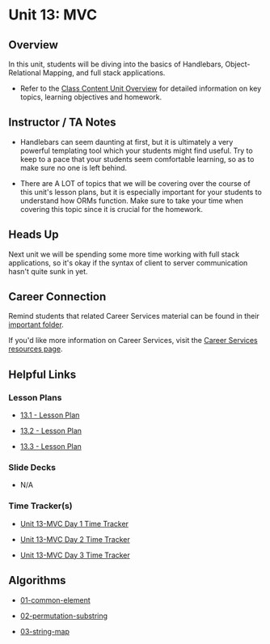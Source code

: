 # Unit 13: MVC

## Overview

In this unit, students will be diving into the basics of Handlebars, Object-Relational Mapping, and full stack applications.

  * Refer to the [Class Content Unit Overview](../../../01-Class-Content/13-MVC/README.md) for detailed information on key topics, learning objectives and homework.

## Instructor / TA Notes

* Handlebars can seem daunting at first, but it is ultimately a very powerful templating tool which your students might find useful. Try to keep to a pace that your students seem comfortable learning, so as to make sure no one is left behind.

* There are A LOT of topics that we will be covering over the course of this unit's lesson plans, but it is especially important for your students to understand how ORMs function. Make sure to take your time when covering this topic since it is crucial for the homework.

## Heads Up

Next unit we will be spending some more time working with full stack applications, so it's okay if the syntax of client to server communication hasn't quite sunk in yet. 

## Career Connection
Remind students that related Career Services material can be found in their [important folder](../../../01-Class-Content/13-MVC/04-Important/CAREER-CONNECTION.md).

If you'd like more information on Career Services, visit the [Career Services resources page](https://mycareerspot.org/).

## Helpful Links

### Lesson Plans

  * [13.1 - Lesson Plan](01-Day_Handlebars/13.1-LESSON-PLAN.md)

  * [13.2 - Lesson Plan](02-Day_Front-Back/13.2-LESSON-PLAN.md)

  * [13.3 - Lesson Plan](03-Day_ORM/13.3-LESSON-PLAN.md)

### Slide Decks

  * N/A

### Time Tracker(s)

  * [Unit 13-MVC Day 1 Time Tracker](https://drive.google.com/a/trilogyed.com/file/d/1m2DjqTWWdgrhLGzWG7-fPeOIj1nV7div/view?usp=sharing)

  * [Unit 13-MVC Day 2 Time Tracker](https://drive.google.com/a/trilogyed.com/file/d/1o0kMAeHCM330hksJozYj7rE5ZRopT03F/view?usp=sharing)

  * [Unit 13-MVC Day 3 Time Tracker](https://drive.google.com/a/trilogyed.com/file/d/1lWJfHZ5OuK5s7vrHEEbxd8zZaKqU620c/view?usp=sharing)

## Algorithms

  * [01-common-element](../../../01-Class-Content/13-MVC/03-Algorithms/01-common-element)

  * [02-permutation-substring](../../../01-Class-Content/13-MVC/03-Algorithms/02-permutation-substring)

  * [03-string-map](../../../01-Class-Content/13-MVC/03-Algorithms/03-string-map)
